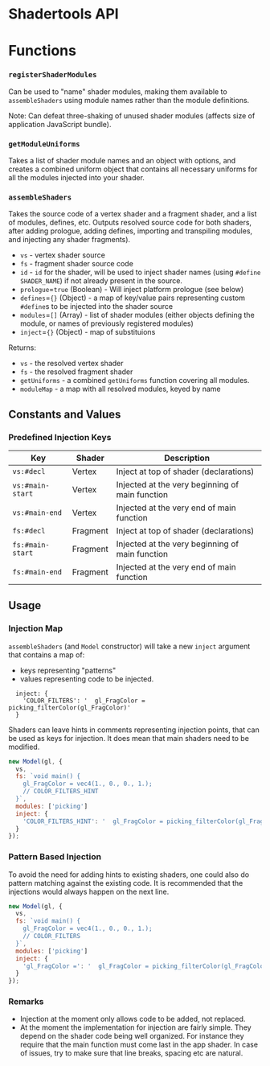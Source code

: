 # Shadertools API

# Functions

### `registerShaderModules`

Can be used to "name" shader modules, making them available to `assembleShaders` using module names rather than the module definitions.

Note: Can defeat three-shaking of unused shader modules (affects size of application JavaScript bundle).


### `getModuleUniforms`

Takes a list of shader module names and an object with options, and creates a combined uniform object that contains all necessary uniforms for all the modules injected into your shader.


### `assembleShaders`

Takes the source code of a vertex shader and a fragment shader, and a list of modules, defines, etc. Outputs resolved source code for both shaders, after adding prologue, adding defines, importing and transpiling modules, and injecting any shader fragments).

* `vs` - vertex shader source
* `fs` - fragment shader source code
* `id` - `id` for the shader, will be used to inject shader names (using `#define SHADER_NAME`) if not already present in the source.
* `prologue`=`true` (Boolean) - Will inject platform prologue (see below)
* `defines`=`{}` (Object) - a map of key/value pairs representing custom `#define`s to be injected into the shader source
* `modules`=`[]` (Array) - list of shader modules (either objects defining the module, or names of previously registered modules)
* `inject`=`{}` (Object) - map of substituions

Returns:
* `vs` - the resolved vertex shader
* `fs` - the resolved fragment shader
* `getUniforms` - a combined `getUniforms` function covering all modules.
* `moduleMap` - a map with all resolved modules, keyed by name


## Constants and Values

### Predefined Injection Keys

| Key              | Shader   | Description      |
| ---              | ---      | ---              |
| `vs:#decl`       | Vertex   | Inject at top of shader (declarations) |
| `vs:#main-start` | Vertex   | Injected at the very beginning of main function |
| `vs:#main-end`   | Vertex   | Injected at the very end of main function |
| `fs:#decl`       | Fragment | Inject at top of shader (declarations) |
| `fs:#main-start` | Fragment | Injected at the very beginning of main function |
| `fs:#main-end`   | Fragment | Injected at the very end of main function |


## Usage

### Injection Map

`assembleShaders` (and `Model` constructor) will take a new `inject` argument that contains a map of:

* keys representing "patterns"
* values representing code to be injected.

```
  inject: {
    'COLOR_FILTERS': '  gl_FragColor = picking_filterColor(gl_FragColor)'
  }
```

Shaders can leave hints in comments representing injection points, that can be used as keys for injection. It does mean that main shaders need to be modified.

```js
new Model(gl, {
  vs,
  fs: `void main() {
    gl_FragColor = vec4(1., 0., 0., 1.);
    // COLOR_FILTERS_HINT
  }`,
  modules: ['picking']
  inject: {
    'COLOR_FILTERS_HINT': '  gl_FragColor = picking_filterColor(gl_FragColor)'
  }
});
```

### Pattern Based Injection

To avoid the need for adding hints to existing shaders, one could also do pattern matching against the existing code. It is recommended that the injections would always happen on the next line.

```js
new Model(gl, {
  vs,
  fs: `void main() {
    gl_FragColor = vec4(1., 0., 0., 1.);
    // COLOR_FILTERS
  }`,
  modules: ['picking']
  inject: {
    'gl_FragColor =': '  gl_FragColor = picking_filterColor(gl_FragColor)'
  }
});
```


### Remarks

* Injection at the moment only allows code to be added, not replaced.
* At the moment the implementation for injection are fairly simple. They depend on the shader code being well organized. For instance they require that the main function must come last in the app shader. In case of issues, try to make sure that line breaks, spacing etc are natural.



